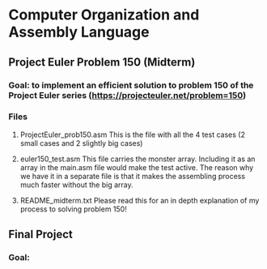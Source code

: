 # Computer Organization and Assembly Language

## Project Euler Problem 150 (Midterm)
### Goal: to implement an efficient solution to problem 150 of the Project Euler series (https://projecteuler.net/problem=150)

### Files
1. ProjectEuler_prob150.asm
This is the file with all the 4 test cases (2 small cases and 2 slightly big cases)

2) euler150_test.asm
This file carries the monster array. Including it as an array in the main.asm file would make the test active. The reason why we have it in a separate file is that it makes the assembling process much faster without the big array.

3) README_midterm.txt
Please read this for an in depth explanation of my process to solving problem 150! 

## Final Project
### Goal: 
